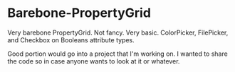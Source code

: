 # Barebone-PropertyGrid
Very barebone PropertyGrid. Not fancy. Very basic. ColorPicker, FilePicker, and Checkbox on Booleans attribute types. 

Good portion would go into a project that I'm working on. I wanted to share the code so in case anyone wants to look at it or whatever.
